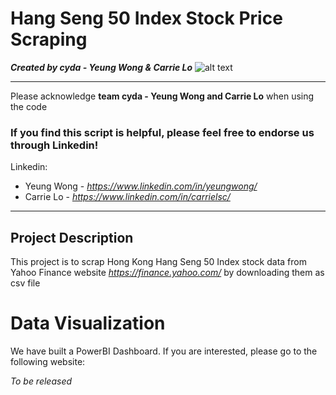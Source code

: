 # Hang Seng 50 Index Stock Price Scraping
*<b>Created by cyda - Yeung Wong & Carrie Lo</b>*
![alt text](https://2.bp.blogspot.com/-JDCofS2Pvic/WxQCv_XstyI/AAAAAAAAABM/rWHKnG4ItnMULgmO_tWAuGTNL6kAexJlACK4BGAYYCw/s1000/tight%2Bbanner.png)

---------------------------------------------------------------------------------------------
Please acknowledge <b>team cyda - Yeung Wong and Carrie Lo</b> when using the code

### If you find this script is helpful, please feel free to endorse us through Linkedin!
Linkedin:

* Yeung Wong - *https://www.linkedin.com/in/yeungwong/*
* Carrie Lo - *https://www.linkedin.com/in/carrielsc/*
---------------------------------------------------------------------------------------------
## Project Description
This project is to scrap Hong Kong Hang Seng 50 Index stock data from Yahoo Finance website *https://finance.yahoo.com/* by downloading them as csv file

# Data Visualization
We have built a PowerBI Dashboard. If you are interested, please go to the following website:

*To be released*
